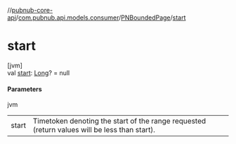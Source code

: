 //[pubnub-core-api](../../../index.md)/[com.pubnub.api.models.consumer](../index.md)/[PNBoundedPage](index.md)/[start](start.md)

# start

[jvm]\
val [start](start.md): [Long](https://kotlinlang.org/api/latest/jvm/stdlib/kotlin/-long/index.html)? = null

#### Parameters

jvm

| | |
|---|---|
| start | Timetoken denoting the start of the range requested     (return values will be less than start). |
